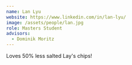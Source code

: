 ```yaml
---
name: Lan Lyu
website: https://www.linkedin.com/in/lan-lyu/
image: /assets/people/lan.jpg
role: Masters Student
advisors:
  - Dominik Moritz
---
```


Loves 50% less salted Lay's chips!
